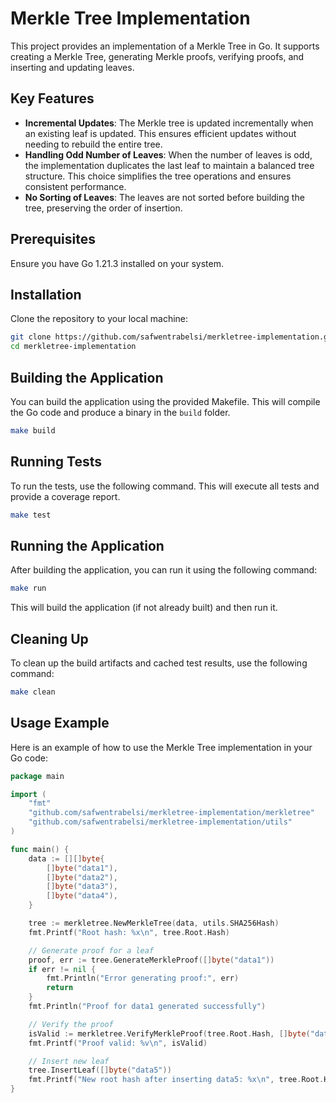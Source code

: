 # Merkle Tree Implementation

This project provides an implementation of a Merkle Tree in Go. It supports creating a Merkle Tree, generating Merkle proofs, verifying proofs, and inserting and updating leaves.

## Key Features

- **Incremental Updates**: The Merkle tree is updated incrementally when an existing leaf is updated. This ensures efficient updates without needing to rebuild the entire tree.
- **Handling Odd Number of Leaves**: When the number of leaves is odd, the implementation duplicates the last leaf to maintain a balanced tree structure. This choice simplifies the tree operations and ensures consistent performance.
- **No Sorting of Leaves**: The leaves are not sorted before building the tree, preserving the order of insertion.

## Prerequisites

Ensure you have Go 1.21.3 installed on your system.

## Installation

Clone the repository to your local machine:

```bash
git clone https://github.com/safwentrabelsi/merkletree-implementation.git
cd merkletree-implementation
```

## Building the Application

You can build the application using the provided Makefile. This will compile the Go code and produce a binary in the `build` folder.

```bash
make build
```

## Running Tests

To run the tests, use the following command. This will execute all tests and provide a coverage report.

```bash
make test
```

## Running the Application

After building the application, you can run it using the following command:

```bash
make run
```

This will build the application (if not already built) and then run it.

## Cleaning Up

To clean up the build artifacts and cached test results, use the following command:

```bash
make clean
```

## Usage Example

Here is an example of how to use the Merkle Tree implementation in your Go code:

```go
package main

import (
    "fmt"
    "github.com/safwentrabelsi/merkletree-implementation/merkletree"
    "github.com/safwentrabelsi/merkletree-implementation/utils"
)

func main() {
    data := [][]byte{
        []byte("data1"),
        []byte("data2"),
        []byte("data3"),
        []byte("data4"),
    }

    tree := merkletree.NewMerkleTree(data, utils.SHA256Hash)
    fmt.Printf("Root hash: %x\n", tree.Root.Hash)

    // Generate proof for a leaf
    proof, err := tree.GenerateMerkleProof([]byte("data1"))
    if err != nil {
        fmt.Println("Error generating proof:", err)
        return
    }
    fmt.Println("Proof for data1 generated successfully")

    // Verify the proof
    isValid := merkletree.VerifyMerkleProof(tree.Root.Hash, []byte("data1"), proof, utils.SHA256Hash)
    fmt.Printf("Proof valid: %v\n", isValid)

    // Insert new leaf
    tree.InsertLeaf([]byte("data5"))
    fmt.Printf("New root hash after inserting data5: %x\n", tree.Root.Hash)
}
```
